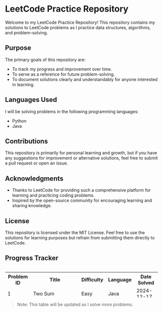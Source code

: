 # LeetCode Practice Repository

Welcome to my LeetCode Practice Repository! This repository contains my solutions to LeetCode problems as I practice data structures, algorithms, and problem-solving.

## Purpose

The primary goals of this repository are:

- To track my progress and improvement over time.
- To serve as a reference for future problem-solving.
- To document solutions clearly and understandably for anyone interested in learning.

## Languages Used

I will be solving problems in the following programming languages:

- Python
- Java

## Contributions

This repository is primarily for personal learning and growth, but if you have any suggestions for improvement or alternative solutions, feel free to submit a pull request or open an issue.

## Acknowledgments

- Thanks to LeetCode for providing such a comprehensive platform for learning and practicing coding problems.
- Inspired by the open-source community for encouraging learning and sharing knowledge.

## License

This repository is licensed under the MIT License. Feel free to use the solutions for learning purposes but refrain from submitting them directly to LeetCode.

## Progress Tracker

<div style="height: 100px; overflow-y: auto;">
  <table>
    <tr>
      <th>Problem ID</th>
      <th>Title</th>
      <th>Difficulty</th>
      <th>Language</th>
      <th>Date Solved</th>
    </tr>
    <tr>
            <td>1</td>
            <td>Two Sum</td>
            <td>Easy</td>
            <td>Java</td>
            <td>2024-12-17</td>
        </tr>
        <tr>
            <td>2</td>
            <td>Add Two Numbers</td>
            <td>Medium</td>
            <td>Java</td>
            <td>2024-12-17</td>
        </tr>
        <tr>
            <td>9</td>
            <td>Palindrome Number</td>
            <td>Easy</td>
            <td>Java</td>
            <td>2024-12-17</td>
        </tr>
        <tr>
            <td>13</td>
            <td>Roman to Integer</td>
            <td>Easy</td>
            <td>Java</td>
            <td>2024-12-17</td>
        </tr>
        <tr>
            <td>14</td>
            <td>Longest Common Prefix</td>
            <td>Easy</td>
            <td>Java</td>
            <td>2024-12-17</td>
        </tr>
        <tr>
            <td>20</td>
            <td>Valid Parentheses</td>
            <td>Easy</td>
            <td>Java</td>
            <td>2024-12-17</td>
        </tr>
        <tr>
            <td>21</td>
            <td>Merge k Sorted Lists</td>
            <td>Easy</td>
            <td>Java</td>
            <td>2024-12-17</td>
        </tr>
        <tr>
            <td>26</td>
            <td>Remove Duplicates from Sorted Array</td>
            <td>Easy</td>
            <td>Java</td>
            <td>2024-12-17</td>
        </tr>
    <tr>
   <td>27</td>
   <td>Remove Element</td>
   <td>Easy</td>
   <td>Java</td>
   <td>2024-12-18</td>
</tr>
<tr>
   <td>28</td>
   <td>Find the Index of the First Occurrence in a String</td>
   <td>Easy</td>
   <td>Java</td>
   <td>2024-12-18</td>
</tr>
<tr>
   <td>35</td>
   <td>Search Insert Position</td>
   <td>Easy</td>
   <td>Java</td>
   <td>2024-12-18</td>
</tr>
<tr>
   <td>48</td>
   <td>Rotate Image</td>
   <td>Medium</td>
   <td>Java</td>
   <td>2024-12-18</td>
</tr>
<tr>
   <td>58</td>
   <td>Length of Last Word</td>
   <td>Easy</td>
   <td>Java</td>
   <td>2024-12-18</td>
</tr>
<tr>
   <td>167</td>
   <td>Two Sum II - Input Array Is Sorted</td>
   <td>Medium</td>
   <td>Java</td>
   <td>2024-12-18</td>
</tr>
<tr>
   <td>189</td>
   <td>Rotate Array</td>
   <td>Medium</td>
   <td>Java</td>
   <td>2024-12-18</td>
</tr>
<tr>
   <td>268</td>
   <td>Missing Number</td>
   <td>Easy</td>
   <td>Java</td>
   <td>2024-12-18</td>
</tr>
<tr>
   <td>283</td>
   <td>Move Zeroes</td>
   <td>Easy</td>
   <td>Java</td>
   <td>2024-12-18</td>
</tr>
<tr>
   <td>3033</td>
   <td>Modify the Matrix</td>
   <td>Easy</td>
   <td>Java</td>
   <td>2024-12-18</td>
</tr>

  </table>
</div>

> Note: This table will be updated as I solve more problems.
